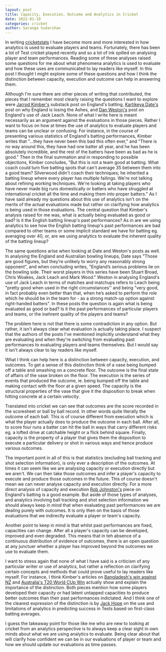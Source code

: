 ```yaml
---
layout: post
title: Capacity, Execution, Outcome and Analytics in Cricket
date: 2022-01-10
categories: cricket
author: Saranga Sudarshan
---
```

In writing [cricketstats](https://github.com/nsaranga/cricketstats) I have become more and more interested in how analytics is used to evaluate players and teams. Fortunately, there has been a lot of Test cricket played recently and so a lot of ink spilled on analysing player and team performances. Reading some of these analyses raised some questions for me about what phenomena analytics is used to evaluate and how these uses are communicated to lay readers like myself. In this post I thought I might explore some of these questions and how I think the distinction between capacity, execution and outcome can help in answering them.

Although I'm sure there are other pieces of writing that contributed, the pieces that I remember most clearly raising the questions I want to explore were [Jarrod Kimber's](https://wickets.substack.com/p/an-honest-conversation-about-englands) substack post on England's batting, [Kartikeya Date's](https://cricketingview.substack.com/p/wrong-questions) post on why England is losing the Ashes, and [Dan Weston's](https://danweston.substack.com/p/its-time-to-talk-about-englands-usage) post on England's use of Jack Leach. None of what I write here is meant necessarily as an argument against the evaluations in those pieces. Rather I want to focus on how at times the use of analytics to evaluate players and teams can be unclear or confusing. For instance, in the course of presenting various statistics of England's batting performances, Kimber writes that "...they have never been this bad this often ever," and "There is no way around this, they have had one batter all year, and he has been absolutely incredible, and the rest of the batters have been as bad as he is good." Then in the final summation and in responding to possible objections, Kimber concludes, "But this is not a team good at batting. What coach could turn five batting spots that can't average 35 between them into a good team? Silverwood didn't coach their techniques; he inherited a batting lineup where every player has multiple failings. We're not talking about refining working techniques. We're looking at taking players who have never made big runs domestically or batters who have struggled at international cricket all the time and making them into proper batters." As I have said already my questions about this use of analytics isn't on the merits of the actual evaluations made but rather on clarifying how analytics is being used in those evaluations. The central question that Kimber's analysis raised for me was, what is actually being evaluated as good or bad? Is it the English batting lineup's past performances? As in are we using analytics to see how the English batting lineup's past performances are bad compared to other teams or some implicit standard we have for batting eg. averaging over 40, or, are we using analytics to evaluate the inherent quality of the batting lineup?

The same questions arise when looking at Date and Weston's posts as well. In analysing the England and Australian bowling lineups, Date says "Those are good figures, but they’re unlikely to worry any reasonably strong opponent", and when concluding writes, "England’s serious problems lie on the bowling side. Their worst players in this series have been Stuart Broad, Chris Woakes, Jack Leach and Mark Wood." Weston in analysing England's use of Jack Leach in terms of matches and matchups refers to Leach being "pretty good when used in the right circumstances'' and being "very good, in fact probably even better than that, when he’s asked to perform the role which he should be in the team for - as a strong match-up option against right-handed batters". In these posts the question is again what is being evaluated as good or bad? Is it the past performances of particular players and teams, or the inehrent quality of the players and teams?

The problem here is not that there is some contradiction in any option. But rather, it isn't always clear what evaluation is actually taking place. I suspect that the authors of the posts I've mentioned implicitly understand what they are evaluating and when they're switching from evaluating past performances to evaluating players and teams themselves. But I would say it isn't always clear to lay readers like myself.

What I think can help here is a distinction between capacity, execution, and outcomes. To get a sense of this distinction think of a vase being bumped off a table and smashing on a concrete floor. The outcome is the final state of affairs of the vase broken on the floor. The execution is the series of events that produced the outcome, ie. being bumped off the table and making contact with the floor at a given speed. The capacity is the structural properties of the vase that give it the disposition to break when hitting concrete at a certain velocity.

Translated into cricket we can see that outcomes are the score recorded in the scoresheet or ball by ball record. In other words quite literally the outcome of each ball. This is of course different from execution which is what the player actually does to produce the outcome in each ball. After all, to score four runs a batter can hit the ball in ways that carry different risks eg. a lofted drive at catchable height or a flick behind square. Finally, capacity is the property of a player that gives them the disposition to execute a particular delivery or shot in various ways and hence produce various outcomes.

The important point in all of this is that statistics (excluding ball tracking and shot selection information), is only ever a description of the outcomes. At times it can seem like we are analysing capacity or execution directly but we aren't. We can then take those outcomes and infer a player's capacity to execute and produce those outcomes in the future. This of course doesn't mean we can never analyse capacity and execution directly. For a more direct analysis of capacity and execution [Rob Johnston's](https://www.cricbuzz.com/cricket-news/120396/englands-test-batting-at-rock-bottom-with-deep-rooted-issues-cricbuzzcom) piece on England's batting is a good example. But aside of those types of analyses, and analytics involving ball tracking and shot selection information we should always keep in mind that when evaluating past performances we are dealing purely with outcomes. It is only then on the basis of those evaluations that we indirectly evaluate a player or team's capacity.

Another point to keep in mind is that whilst past performances are fixed, capacities can change. After all a player's capacity can be developed, improved and even degraded. This means that in teh absence of a continuous distribution of evidence of outcomes, there is an open question at any junctuer whether a player has improved beyond the outcomes we use to evaluate them.

I want to stress again that none of what I have said is a criticism of any particular writer or use of analytics, but rather a reflection on clarifying certain concepts and methods that could prove useful to lay readers like myself. For instance, I think Kimber's articles on [Bangladesh's win against NZ](https://wickets.substack.com/p/the-joy-and-surprise-of-bangladeshs) and [Australia's T20 World CUp Win](https://wickets.substack.com/p/mitch-marsh-the-unlikely-hero-of) actually show and explain the importance of the distinction. Both pieces mention how some players developed their capacity or had latent untapped capacities to produce better outcomes than their past performances indictated. And I think one of the clearest expression of the distinction is by [Jack Hope](https://thecricketpod.substack.com/p/how-cann-we-predict-batting-success) on the use and limitations of analytics in predicting success in Tests based on first-class batting averages.

I guess the takeaway point for those like me who are new to looking at cricket from an analytics perspective is to always keep a clear sight in own minds about what we are using analytics to evaluate. Being clear about that will clarify how confident we can be in our evaluations of player or team and how we should update our evaluations as time passes.
